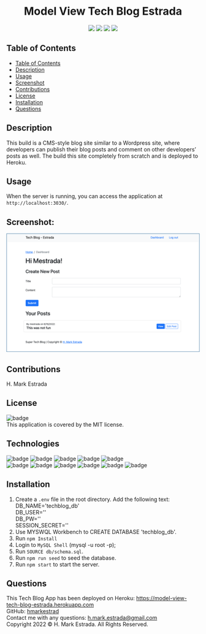 <h1 align="center">Model View Tech Blog Estrada</h1>

<p align="center">
<img src="https://img.shields.io/github/repo-size/hmarkestrad/Modal-View-Tech-Blog"/>
<img src="https://img.shields.io/github/languages/top/hmarkestrad/Modal-View-Tech-Blog"/>
<img src="https://img.shields.io/github/issues/hmarkestrad/Modal-View-Tech-Blog"/>
<img src="https://img.shields.io/github/last-commit/hmarkestrad/Modal-View-Tech-Blog"/>
</p>
  
## Table of Contents
- [Table of Contents](#table-of-contents)
- [Description](#description)
- [Usage](#usage)
- [Screenshot](#screenshot)
- [Contributions](#contributions)
- [License](#license)
- [Installation](#installation)
- [Questions](#questions)
  
## Description
This build is a CMS-style blog site similar to a Wordpress site, where developers can publish their blog posts and comment on other developers’ posts as well. The build this site completely from scratch and is deployed to Heroku.  
  
## Usage
When the server is running, you can access the application at `http://localhost:3030/`.

## Screenshot:  
![Modal-View-Tech-Blog](/public/screenshot.png)  
  
## Contributions
H. Mark Estrada
  
## License
![badge](https://img.shields.io/badge/license-MIT-brightgreen)<br>
This application is covered by the MIT license. 
  
## Technologies
![badge](https://img.shields.io/badge/-sequelize-orange)
![badge](https://img.shields.io/badge/-JawsDB-orange)
![badge](https://img.shields.io/badge/-Handlebars-orange)
![badge](https://img.shields.io/badge/-MySQL2-orange)
![badge](https://img.shields.io/badge/-express-orange)<br>
![badge](https://img.shields.io/badge/-jQuery-blue)
![badge](https://img.shields.io/badge/-node.js-blue)
![badge](https://img.shields.io/badge/-inquirer-blue)
![badge](https://img.shields.io/badge/-json-blue)
![badge](https://img.shields.io/badge/-html5-blue)
![badge](https://img.shields.io/badge/-css-blue)
  
## Installation
1. Create a `.env` file in the root directory. Add the following text:<br>
DB_NAME='techblog_db'  
DB_USER=''  
DB_PW=''  
SESSION_SECRET=''  
2. Use MYSWQL Workbench to CREATE DATABASE 'techblog_db'.
3. Run `npm Install`<br>  
4. Login to `MySQL Shell` (mysql -u root -p);
5. Run `SOURCE db/schema.sql`.
6. Run `npm run seed` to seed the database.
7. Run `npm start` to start the server.
  
## Questions
This Tech Blog App has been deployed on Heroku: https://model-view-tech-blog-estrada.herokuapp.com<br>
GitHub: [hmarkestrad](https://github.com/hmarkestrad)<br>
Contact me with any questions: h.mark.estrada@gmail.com<br>
Copyright 2022 © H. Mark Estrada. All Rights Reserved.<br>

